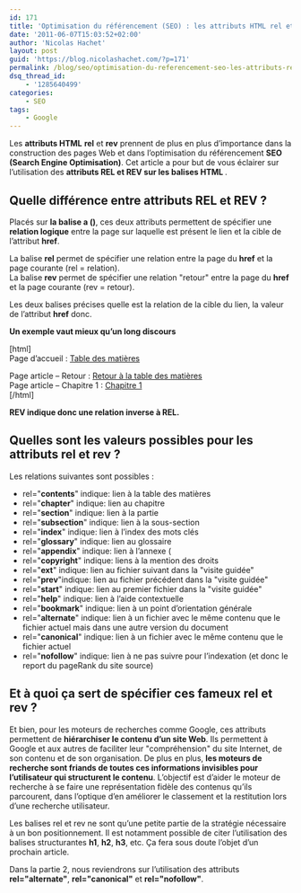 ```yaml
---
id: 171
title: 'Optimisation du référencement (SEO) : les attributs HTML rel et rev'
date: '2011-06-07T15:03:52+02:00'
author: 'Nicolas Hachet'
layout: post
guid: 'https://blog.nicolashachet.com/?p=171'
permalink: /blog/seo/optimisation-du-referencement-seo-les-attributs-rel-et-rev-partie-1/
dsq_thread_id:
    - '1285640499'
categories:
    - SEO
tags:
    - Google
---
```


Les **attributs HTML** **rel** et **rev** prennent de plus en plus d’importance dans la construction des pages Web et dans l’optimisation du référencement **SEO (Search Engine Optimisation)**. Cet article a pour but de vous éclairer sur l’utilisation des **attributs REL et REV sur les balises HTML <a>**.

## Quelle différence entre attributs REL et REV ?

Placés sur **la balise a (<a>)**, ces deux attributs permettent de spécifier une **relation logique** entre la page sur laquelle est présent le lien et la cible de l’attribut **href**.

La balise **rel** permet de spécifier une relation entre la page du **href** et la page courante (rel = relation).  
La balise **rev** permet de spécifier une relation "retour" entre la page du **href** et la page courante (rev = retour).

Les deux balises précises quelle est la relation de la cible du lien, la valeur de l’attribut **href** donc.

**Un exemple vaut mieux qu’un long discours**

[html]  
Page d’accueil : <a href="table_matieres.html" rel="contents">Table des matières</a>

Page article – Retour : <a href="table_matieres.html" rev="contents">Retour à la table des matières</a>  
Page article – Chapitre 1 : <a href="chapitre1.html" rel="chapter">Chapitre 1</a>  
[/html]

**REV indique donc une relation inverse à REL.**

## Quelles sont les valeurs possibles pour les attributs rel et rev ?

Les relations suivantes sont possibles :

- rel="**contents**" indique: lien à la table des matières
- rel="**chapter**" indique: lien au chapitre
- rel="**section**" indique: lien à la partie
- rel="**subsection**" indique: lien à la sous-section
- rel="**index**" indique: lien à l’index des mots clés
- rel="**glossary**" indique: lien au glossaire
- rel="**appendix**" indique: lien à l’annexe (
- rel="**copyright**" indique: liens à la mention des droits
- rel="**ext**" indique: lien au fichier suivant dans la "visite guidée"
- rel="**prev**"indique: lien au fichier précédent dans la "visite guidée"
- rel="**start**" indique: lien au premier fichier dans la "visite guidée"
- rel="**help**" indique: lien à l’aide contextuelle
- rel="**bookmark**" indique: lien à un point d’orientation générale
- rel="**alternate**" indique: lien à un fichier avec le même contenu que le fichier actuel mais dans une autre version du document
- rel="**canonical**" indique: lien à un fichier avec le même contenu que le fichier actuel
- rel="**nofollow**" indique: lien à ne pas suivre pour l’indexation (et donc le report du pageRank du site source)

## Et à quoi ça sert de spécifier ces fameux rel et rev ?

Et bien, pour les moteurs de recherches comme Google, ces attributs permettent de **hiérarchiser le contenu d’un site Web**. Ils permettent à Google et aux autres de faciliter leur "compréhension" du site Internet, de son contenu et de son organisation. De plus en plus, **les moteurs de recherche sont friands de toutes ces informations invisibles pour l’utilisateur qui structurent le contenu**. L’objectif est d’aider le moteur de recherche à se faire une représentation fidèle des contenus qu’ils parcourent, dans l’optique d’en améliorer le classement et la restitution lors d’une recherche utilisateur.

Les balises rel et rev ne sont qu’une petite partie de la stratégie nécessaire à un bon positionnement. Il est notamment possible de citer l’utilisation des balises structurantes **h1**, **h2**, **h3**, etc. Ça fera sous doute l’objet d’un prochain article.

Dans la partie 2, nous reviendrons sur l’utilisation des attributs **rel="alternate"**, **rel="canonical"** et **rel="nofollow"**.
